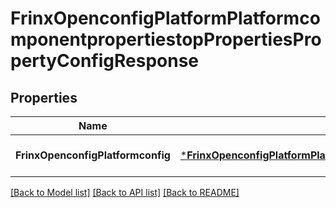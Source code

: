 # FrinxOpenconfigPlatformPlatformcomponentpropertiestopPropertiesPropertyConfigResponse

## Properties
Name | Type | Description | Notes
------------ | ------------- | ------------- | -------------
**FrinxOpenconfigPlatformconfig** | [***FrinxOpenconfigPlatformPlatformcomponentpropertiestopPropertiesPropertyConfig**](frinx.openconfig.platform.platformcomponentpropertiestop.properties.property.Config.md) |  | [optional] [default to null]

[[Back to Model list]](../README.md#documentation-for-models) [[Back to API list]](../README.md#documentation-for-api-endpoints) [[Back to README]](../README.md)


